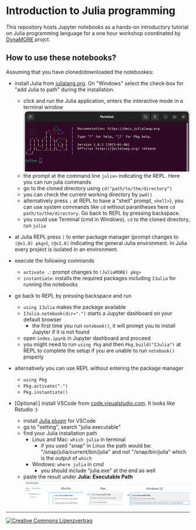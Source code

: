 # Introduction to Julia programming

This repository hosts Jupyter notebooks as a hands-on introductory tutorial on Julia programming language for a one hour workshop coordinated by [DynaMORE](http://www.dynamore-project.eu) projct.


## How to use these notebooks?
Assuming that you have cloned/downloaded the notebookes:
- install Julia from [julialang.org](https://julialang.org/). On "Windows" select the check-box for "add Julia to path" during the installation.
    * click and run the Julia application, enters the interactive mode in a terminal window
    ![julia app](./img/terminal.png)
    * the prompt at the command line `julia>` indicating the REPL. Here you can run julia commands
    * go to the cloned directory using `cd("path/to/the/directory")`
    * you can check the current working directory by `pwd()`
    * alternatively press `;` at REPL to have a "shell" prompt, `shell>`), you can use system commands like `cd` without parantheses here `cd path/to/the/directory`. Go back to REPL by pressing backspace. 
    * you could use Terminal (cmd in Windows), `cd` to the cloned directory, run `julia`

- at Julia REPL press `]` to enter package manager (prompt changes to `(@v1.8) pkg>`), `(@v1.8)` indicating the general Julia environment. In Julia every project is isolated in an environment. 
- execute the following commands
    * `activate .`: prompt changes to `(JuliaMORE) pkg>`
    * `instantiate`: installs the required packages including `IJulia` for running the notebooks
- go back to REPL by pressing backspace and run
    * `using IJulia` makes the package available
    * `IJulia.notebook(dir=".")` starts a Jupyter dashboard on your default browser
        - the first time you run `notebook()`, it will prompt you to install Jupyter if it is not found
    * open `index.ipynb` in Jupyter dashboard and proceed
    * you might need to run `using Pkg` and then `Pkg.build("IJulia")` at REPL to complete the setup if you are unable to run `notebook()` properly
- alternatively you can use REPL without entering the package manager
    * `using Pkg`
    * `Pkg.activate(".")`
    * `Pkg.instantiate()`
    
- \[Optional:\] install VSCode from [code.visualstudio.com](https://code.visualstudio.com/). It looks like Rstudio :)
    * install [Julia plugin](https://www.julia-vscode.org/docs/dev/gettingstarted/#Installation-and-Configuration-1) for VSCode
    * go to "setting", search "julia executable"
    * find your Julia installation path
        - Linux and Mac: `which julia` in terminal
            * if you used "snap" in Linux the path would be: "/snap/julia/current/bin/julia" and not "/snap/bin/julia" which is the output of `which`
        - Windows:  `where julia` in cmd
            * you should include "julia.exe" at the end as well
    * paste the result under **Julia: Executable Path**
    ![](./img/path.png)

<hr>
<a rel="license" href="http://creativecommons.org/licenses/by/4.0/"><img style="right" alt="Creative Commons Lizenzvertrag" style="border-width:0" src="https://i.creativecommons.org/l/by/4.0/88x31.png"/></img></a>
